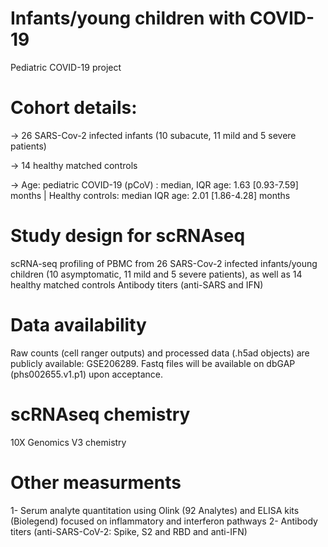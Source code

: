 # Infants/young children with COVID-19
Pediatric COVID-19 project

# Cohort details: 
-> 26 SARS-Cov-2 infected infants (10 subacute, 11 mild and 5 severe patients)

-> 14 healthy matched controls

-> Age: pediatric COVID-19 (pCoV) : median, IQR age: 1.63 [0.93-7.59] months | Healthy controls:   median IQR age: 2.01 [1.86-4.28] months


# Study design for scRNAseq
scRNA-seq profiling of PBMC from 26 SARS-Cov-2 infected infants/young children (10 asymptomatic, 11 mild and 5 severe patients), as well as 14 healthy matched controls
Antibody titers (anti-SARS and IFN)

# Data availability 
Raw counts (cell ranger outputs) and processed data (.h5ad objects) are publicly available: GSE206289. 
Fastq files will be available on dbGAP (phs002655.v1.p1) upon acceptance.

# scRNAseq chemistry  
10X Genomics V3 chemistry

# Other measurments 
1- Serum analyte quantitation using Olink (92 Analytes) and ELISA kits (Biolegend) focused on inflammatory and interferon pathways
2- Antibody titers (anti-SARS-CoV-2: Spike, S2 and RBD and anti-IFN)


